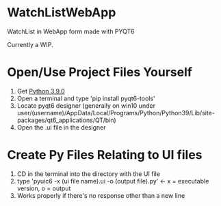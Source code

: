 # WatchListWebApp
WatchList in WebApp form made with PYQT6

Currently a WIP.

# Open/Use Project Files Yourself

1. Get [Python 3.9.0](https://www.python.org/downloads/release/python-390/)
2. Open a terminal and type 'pip install pyqt6-tools'
3. Locate pyqt6 designer (generally on win10 under user/(username)/AppData/Local/Programs/Python/Python39/Lib/site-packages/qt6_applications/QT/bin)
4. Open the .ui file in the designer

# Create Py Files Relating to UI files

1. CD in the terminal into the directory with the UI file
2. type 'pyuic6 -x (ui file name).ui -o (output file).py' <- x = executable version, o = output
3. Works properly if there's no response other than a new line
